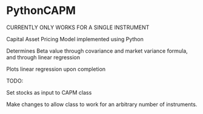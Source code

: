 # PythonCAPM
CURRENTLY ONLY WORKS FOR A SINGLE INSTRUMENT

Capital Asset Pricing Model implemented using Python

Determines Beta value through covariance and market variance formula, and through linear regression

Plots linear regression upon completion

TODO:

Set stocks as input to CAPM class

Make changes to allow class to work for an arbitrary number of instruments.

